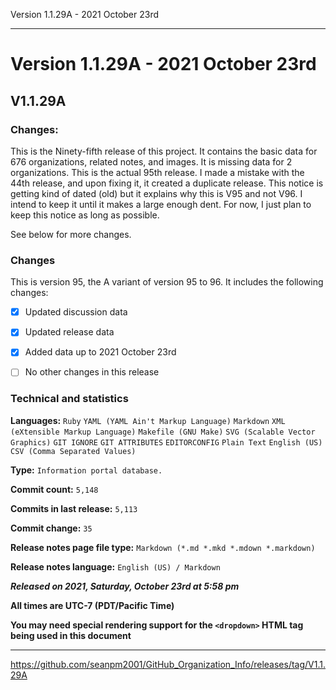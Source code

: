 Version 1.1.29A - 2021 October 23rd

***

# Version 1.1.29A - 2021 October 23rd

## V1.1.29A

### Changes:

This is the Ninety-fifth release of this project. It contains the basic data for 676 organizations, <!-- (fork count minus 2) !--> related notes, and images. It is missing data for 2 organizations. This is the actual 95th release. I made a mistake with the 44th release, and upon fixing it, it created a duplicate release. This notice is getting kind of dated (old) but it explains why this is V95 and not V96. I intend to keep it until it makes a large enough dent. For now, I just plan to keep this notice as long as possible.

See below for more changes.

### Changes

This is version 95, the A variant of version 95 to 96. It includes the following changes:

- [x] Updated discussion data

- [x] Updated release data

- [x] Added data up to 2021 October 23rd

<!-- - [x] Deleted 2 `IGNORE.md` files !-->

<!-- - [x] Added data up to 2021 October 13th !-->

- [ ] No other changes in this release

<!--
- [x] Added data up to >date<
!-->

<!--
- [x] Deleted 2 `IGNORE.md` files
!-->

<!-- - [x] Updated Git navigation data !-->

### Technical and statistics

**Languages:** `Ruby` `YAML (YAML Ain't Markup Language)` `Markdown` `XML (eXtensible Markup Language)` `Makefile (GNU Make)` `SVG (Scalable Vector Graphics)` `GIT IGNORE` `GIT ATTRIBUTES` `EDITORCONFIG` `Plain Text` `English (US)` `CSV (Comma Separated Values)`

**Type:** `Information portal database.`

**Commit count:** `5,148`

**Commits in last release:** `5,113`

**Commit change:** `35`

**Release notes page file type:** `Markdown (*.md *.mkd *.mdown *.markdown)`

**Release notes language:** `English (US) / Markdown`

***Released on 2021, Saturday, October 23rd at 5:58 pm***

**All times are UTC-7 (PDT/Pacific Time)**

**You may need special rendering support for the `<dropdown>` HTML tag being used in this document**

***

https://github.com/seanpm2001/GitHub_Organization_Info/releases/tag/V1.1.29A

